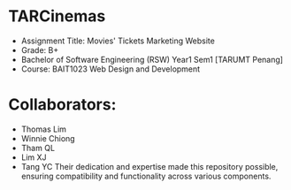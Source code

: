 # TARCinemas
- Assignment Title: Movies' Tickets Marketing Website
- Grade: B+
- Bachelor of Software Engineering (RSW) Year1 Sem1 [TARUMT Penang]
- Course: BAIT1023 Web Design and Development

# Collaborators:
- Thomas Lim
- Winnie Chiong
- Tham QL
- Lim XJ
- Tang YC
Their dedication and expertise made this repository possible, ensuring compatibility and functionality across various components.
